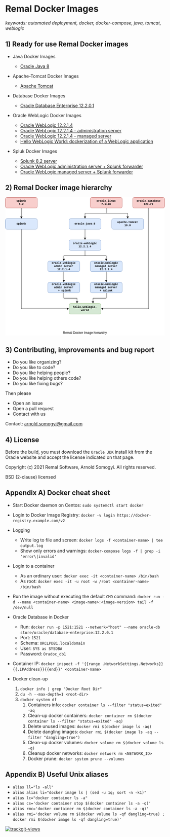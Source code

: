 # Remal Docker Images

_keywords: automated deployment, docker, docker-compose, java, tomcat, weblogic_

## 1) Ready for use Remal Docker images
* Java Docker Images
  * [Oracle Java 8](/java/oracle-java-8)


* Apache-Tomcat Docker Images
  * [Apache Tomcat](/apache-tomcat/apache-tomcat-10.0)


* Database Docker Images
    * [Oracle Database Enterprise 12.2.0.1](/database/oracle-database-enterprise-12.2.0.1)


* Oracle WebLogic Docker Images
  * [Oracle WebLogic 12.2.1.4](/oracle-weblogic/oracle-weblogic-12.2.1.4)
  * [Oracle WebLogic 12.2.1.4 - administration server](/oracle-weblogic/oracle-weblogic-12.2.1.4-admin-server)
  * [Oracle WebLogic 12.2.1.4 - managed server](/oracle-weblogic/oracle-weblogic-12.2.1.4-managed-server)
  * [Hello WebLogic World: dockerization of a WebLogic application](/oracle-weblogic/hello-weblogic-world)


* Spluk Docker Images
    * [Splunk 8.2 server](/splunk/splunk-8.2)
    * [Oracle WebLogic administration server + Splunk forwarder](/splunk/oracle-weblogic-admin-server+splunk)
    * [Oracle WebLogic managed server + Splunk forwarder](/splunk/oracle-weblogic-managed-server+splunk)

## 2) Remal Docker image hierarchy
   ![Remal Docker image hierarchy](docker-images.png)

## 3) Contributing, improvements and bug report
* Do you like organizing?
* Do you like to code?
* Do you like helping people?
* Do you like helping others code?
* Do you like fixing bugs?

Then please
* Open an issue
* Open a pull request
* Contact with us

Contact: [arnold.somogyi@gmail.com](mailto:arnold.somogyi@gmail.com)

## 4) License
Before the build, you must download the `Oracle JDK` install kit from the Oracle website and accept the license indicated on that page.

Copyright (c) 2021 Remal Software, Arnold Somogyi. All rights reserved.

BSD (2-clause) licensed

## Appendix A) Docker cheat sheet
* Start Docker daemon on Centos: `sudo systemctl start docker`


* Login to Docker Image Registry: `docker -v login https://docker-registry.example.com/v2`

  
* Logging
  * Write log to file and screen: `docker logs -f <container-name> | tee output.log`
  * Show only errors and warnings: `docker-compose logs -f | grep -i 'error\|invalid'`


* Login to a container 
  * As an ordinary user: `docker exec -it <container-name> /bin/bash`
  * As root: `docker exec -it -u root -w /root <container-name> /bin/bash`


* Run the image without executing the default `CMD` command: `docker run -d --name <container-name> <image-name>:<image-version> tail -f /dev/null`


* Oracle Database in Docker
  * Run: `docker run -p 1521:1521 --network="host" --name oracle-db store/oracle/database-enterprise:12.2.0.1`
  * Port: `1521`
  * Schema: `ORCLPDB1.localdomain`
  * User: `SYS as SYSDBA`
  * Password: `Oradoc_db1`


* Container IP: `docker inspect -f '{{range .NetworkSettings.Networks}}{{.IPAddress}}{{end}}' <container-name>`


* Docker clean-up
  1. `docker info | grep "Docker Root Dir"`
  2. `du -h --max-depth=1 <root-dir>`
  3. `docker system df`
     1. Containers info: `docker container ls --filter "status=exited" -aq` 
     2. Clean-up docker containers: `docker container rm $(docker container ls --filter "status=exited" -aq)`
     3. Delete unused images: `docker rmi $(docker image ls -aq)` 
     4. Delete dangling images: `docker rmi $(docker image ls -aq --filter "dangling=true")`
     5. Clean-up docker volumes: `docker volume rm $(docker volume ls -q)`
     6. Cleanup docker networks: `docker network rm <NETWORK_ID>`
     7. Docker prune: `docker system prune --volumes`

## Appendix B) Useful Unix aliases
* `alias ll="ls -all"`
* `alias alias li="docker image ls | (sed -u 1q; sort -n -k1)"`
* `alias lc="docker container ls -a"`
* `alias cs='docker container stop $(docker container ls -a -q)'`
* `alias rmc='docker container rm $(docker container ls -a -q)'`
* `alias rmi='docker volume rm $(docker volume ls -qf dangling=true) ; docker rmi $(docker image ls -qf dangling=true)'`

<a href="https://trackgit.com"><img src="https://us-central1-trackgit-analytics.cloudfunctions.net/token/ping/kv444g8vf7bti919dcgk" alt="trackgit-views" /></a>
